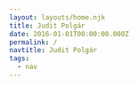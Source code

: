 ```yaml
---
layout: layouts/home.njk
title: Judit Polgár
date: 2016-01-01T00:00:00.000Z
permalink: /
navtitle: Judit Polgár
tags:
  - nav
---
```

